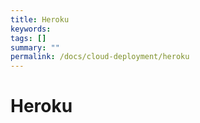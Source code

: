 ```yaml
---
title: Heroku
keywords:
tags: []
summary: ""
permalink: /docs/cloud-deployment/heroku
---
```


# Heroku
